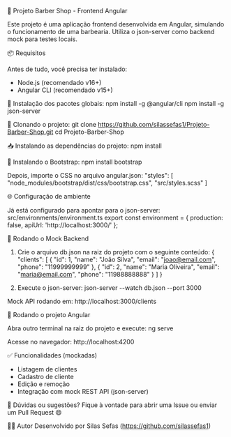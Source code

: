 💈 Projeto Barber Shop - Frontend Angular

Este projeto é uma aplicação frontend desenvolvida em Angular, simulando o funcionamento de uma barbearia. Utiliza o json-server como backend mock para testes locais.

📦 Requisitos

Antes de tudo, você precisa ter instalado:
- Node.js (recomendado v16+)
- Angular CLI (recomendado v15+)

🔧 Instalação dos pacotes globais:
npm install -g @angular/cli
npm install -g json-server

📁 Clonando o projeto:
git clone https://github.com/silassefas1/Projeto-Barber-Shop.git
cd Projeto-Barber-Shop

📥 Instalando as dependências do projeto:
npm install

🎨 Instalando o Bootstrap:
npm install bootstrap

Depois, importe o CSS no arquivo angular.json:
"styles": [
  "node_modules/bootstrap/dist/css/bootstrap.css",
  "src/styles.scss"
]

🌐 Configuração de ambiente

Já está configurado para apontar para o json-server:
src/environments/environment.ts
export const environment = {
  production: false,
  apiUrl: 'http://localhost:3000/'
};

🧪 Rodando o Mock Backend

1. Crie o arquivo db.json na raiz do projeto com o seguinte conteúdo:
{
  "clients": [
    {
      "id": 1,
      "name": "João Silva",
      "email": "joao@email.com",
      "phone": "11999999999"
    },
    {
      "id": 2,
      "name": "Maria Oliveira",
      "email": "maria@email.com",
      "phone": "11988888888"
    }
  ]
}

2. Execute o json-server:
json-server --watch db.json --port 3000

Mock API rodando em: http://localhost:3000/clients

🚀 Rodando o projeto Angular

Abra outro terminal na raiz do projeto e execute:
ng serve

Acesse no navegador: http://localhost:4200


✅ Funcionalidades (mockadas)
- Listagem de clientes
- Cadastro de cliente
- Edição e remoção
- Integração com mock REST API (json-server)

💬 Dúvidas ou sugestões?
Fique à vontade para abrir uma Issue ou enviar um Pull Request 😄

🧑‍💻 Autor
Desenvolvido por Silas Sefas (https://github.com/silassefas1)